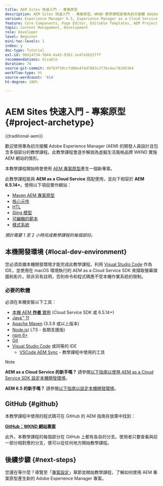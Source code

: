 ```yaml
---
title: AEM Sites 快速入門 - 專案原型
description: AEM Sites 快速入門 - 專案原型。WKND 教學課程是專為初次接觸 Adobe Experience Manager 的開發人員設計且包含多個部分的教學課程。此教學課程會逐步解說為虛構生活風格品牌 WKND 實施 AEM 網站的情形。此教學課程涵蓋基礎主題，例如專案設定、Maven 原型、核心元件、可編輯的範本、用戶端程式庫以及元件開發。
version: Experience Manager 6.5, Experience Manager as a Cloud Service
feature: Core Components, Page Editor, Editable Templates, AEM Project Archetype
topic: Content Management, Development
role: Developer
level: Beginner
mini-toc-levels: 1
index: y
doc-type: Tutorial
exl-id: 90d14734-f644-4a45-9361-1e47a5b52fff
recommendations: disable
duration: 74
source-git-commit: dbf63f30ccfd06e4f4d7883c2f7bc4ac78245364
workflow-type: ht
source-wordcount: '414'
ht-degree: 100%

---
```


# AEM Sites 快速入門 - 專案原型 {#project-archetype}

{{traditional-aem}}

歡迎使用專為初次接觸 Adobe Experience Manager (AEM) 的開發人員設計且包含多個部分的教學課程。此教學課程會逐步解說為虛擬生活風格品牌 WKND 實施 AEM 網站的情形。

本教學課程開始時會使用 [AEM 專案原型](https://experienceleague.adobe.com/docs/experience-manager-core-components/using/developing/archetype/overview.html)產生一個新專案。

此教學課程能與 **AEM as a Cloud Service** 搭配使用，並向下相容於 **AEM 6.5.14+**。使用以下項目實作網站：

* [Maven AEM 專案原型](https://experienceleague.adobe.com/docs/experience-manager-core-components/using/developing/archetype/overview.html?lang=zh-Hant)
* [核心元件](https://experienceleague.adobe.com/docs/experience-manager-core-components/using/introduction.html)
* [HTL](https://experienceleague.adobe.com/docs/experience-manager-htl/content/getting-started.html)
* [Sling 模型](https://sling.apache.org/documentation/bundles/models.html)
* [可編輯的範本](https://experienceleague.adobe.com/docs/experience-manager-learn/sites/page-authoring/template-editor-feature-video-use.html)
* [樣式系統](https://experienceleague.adobe.com/docs/experience-manager-learn/sites/page-authoring/style-system-feature-video-use.html)

*預計需要 1 至 2 小時完成教學課程的每個部份。*

## 本機開發環境 {#local-dev-environment}

您必須具備本機開發環境才能完成此教學課程。利用 [Visual Studio Code](https://code.visualstudio.com/) 作為 IDE，並使用在 macOS 環境執行的 AEM as a Cloud Service SDK 來擷取螢幕擷圖和影片。除非另有註明，否則命令和程式碼應不受本機作業系統的限制。

### 必要的軟體

必須在本機安裝以下工具：

* [本機 AEM **作者** 實例](https://experience.adobe.com/#/downloads) (Cloud Service SDK 或 6.5.14+)
* [Java™ 11](https://downloads.experiencecloud.adobe.com/content/software-distribution/en/general.html)
* [Apache Maven](https://maven.apache.org/) (3.3.9 或以上版本)
* [Node.js](https://nodejs.org/en/)&#x200B;( LTS - 長期支援版)
* [npm 6+](https://www.npmjs.com/)
* [Git](https://git-scm.com/)
* [Visual Studio Code](https://code.visualstudio.com/) 或同等的 IDE
   * [VSCode AEM Sync](https://marketplace.visualstudio.com/items?itemName=yamato-ltd.vscode-aem-sync) - 教學課程中使用的工具

>[!NOTE]
>
> **AEM as a Cloud Service 的新手嗎？** 請參閱[以下指南以使用 AEM as a Cloud Service SDK 設定本機開發環境](https://experienceleague.adobe.com/docs/experience-manager-learn/cloud-service/local-development-environment-set-up/overview.html)。
>
> **AEM 6.5 的新手嗎？** 請參閱[以下指南以設定本機開發環境](https://experienceleague.adobe.com/docs/experience-manager-learn/foundation/development/set-up-a-local-aem-development-environment.html)。

## GitHub {#github}

本教學課程中使用的程式碼可在 GitHub 的 AEM 指南存放庫中找到：

**[GitHub：WKND 網站專案](https://github.com/adobe/aem-guides-wknd)**

此外，本教學課程的每個部分在 GitHub 上都有各自的分支。使用者只要查看與前一部分相對應的分支，便可以從任何地方開始教學課程。

## 後續步驟 {#next-steps}

您還在等什麼？導覽至「[專案設定](project-setup.md)」章節並開始教學課程，了解如何使用 AEM 專案原型產生新的 Adobe Experience Manager 專案。
